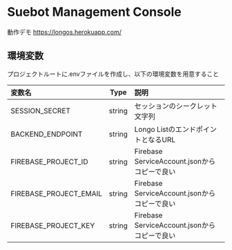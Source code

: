 # Suebot Management Console
動作デモ
https://longos.herokuapp.com/ 

## 環境変数
プロジェクトルートに.envファイルを作成し、以下の環境変数を用意すること  

|変数名|Type|説明|
|:-----|:-----:|:-----|
|SESSION_SECRET|string|セッションのシークレット文字列|
|BACKEND_ENDPOINT|string|Longo ListのエンドポイントとなるURL|
|FIREBASE_PROJECT_ID|string|Firebase ServiceAccount.jsonからコピーで良い|
|FIREBASE_PROJECT_EMAIL|string|Firebase ServiceAccount.jsonからコピーで良い|
|FIREBASE_PROJECT_KEY|string|Firebase ServiceAccount.jsonからコピーで良い|


